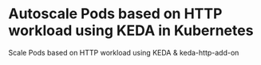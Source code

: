 # Autoscale Pods based on HTTP workload using KEDA in Kubernetes
Scale Pods based on HTTP workload using KEDA &amp; keda-http-add-on

